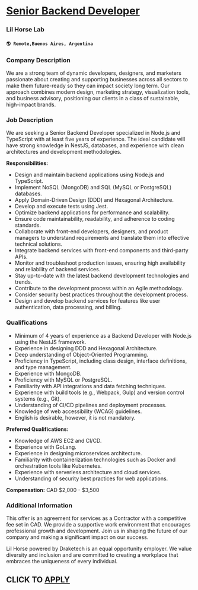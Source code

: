 # [Senior Backend Developer](https://www.remotewlb.com/apply/senior-backend-developer-109209)  
### Lil Horse Lab  
#### `🌎 Remote,Buenos Aires, Argentina`  

### **Company Description**

We are a strong team of dynamic developers, designers, and marketers passionate about creating and supporting businesses across all sectors to make them future-ready so they can impact society long term. Our approach combines modern design, marketing strategy, visualization tools, and business advisory, positioning our clients in a class of sustainable, high-impact brands.

###  **Job Description**

We are seeking a Senior Backend Developer specialized in Node.js and TypeScript with at least five years of experience. The ideal candidate will have strong knowledge in NestJS, databases, and experience with clean architectures and development methodologies.

 **Responsibilities:**

  * Design and maintain backend applications using Node.js and TypeScript.
  * Implement NoSQL (MongoDB) and SQL (MySQL or PostgreSQL) databases.
  * Apply Domain-Driven Design (DDD) and Hexagonal Architecture.
  * Develop and execute tests using Jest.
  * Optimize backend applications for performance and scalability.
  * Ensure code maintainability, readability, and adherence to coding standards.
  * Collaborate with front-end developers, designers, and product managers to understand requirements and translate them into effective technical solutions.
  * Integrate backend services with front-end components and third-party APIs.
  * Monitor and troubleshoot production issues, ensuring high availability and reliability of backend services.
  * Stay up-to-date with the latest backend development technologies and trends.
  * Contribute to the development process within an Agile methodology.
  * Consider security best practices throughout the development process.
  * Design and develop backend services for features like user authentication, data processing, and billing.

###  **Qualifications**

  * Minimum of 4 years of experience as a Backend Developer with Node.js using the NestJS framework.
  * Experience in designing DDD and Hexagonal Architecture.
  * Deep understanding of Object-Oriented Programming.
  * Proficiency in TypeScript, including class design, interface definitions, and type management.
  * Experience with MongoDB.
  * Proficiency with MySQL or PostgreSQL.
  * Familiarity with API integrations and data fetching techniques.
  * Experience with build tools (e.g., Webpack, Gulp) and version control systems (e.g., Git).
  * Understanding of CI/CD pipelines and deployment processes.
  * Knowledge of web accessibility (WCAG) guidelines.
  * English is desirable, however, it is not mandatory.

 **Preferred Qualifications:**

  * Knowledge of AWS EC2 and CI/CD.
  * Experience with GoLang.
  * Experience in designing microservices architecture.
  * Familiarity with containerization technologies such as Docker and orchestration tools like Kubernetes.
  * Experience with serverless architecture and cloud services.
  * Understanding of security best practices for web applications.

 **Compensation:** CAD $2,000 - $3,500

###  **Additional Information**

This offer is an agreement for services as a Contractor with a competitive fee set in CAD. We provide a supportive work environment that encourages professional growth and development. Join us in shaping the future of our company and making a significant impact on our success.

Lil Horse powered by Draketech is an equal opportunity employer. We value diversity and inclusion and are committed to creating a workplace that embraces the uniqueness of every individual.

  
## CLICK TO [APPLY](https://www.remotewlb.com/apply/senior-backend-developer-109209)

